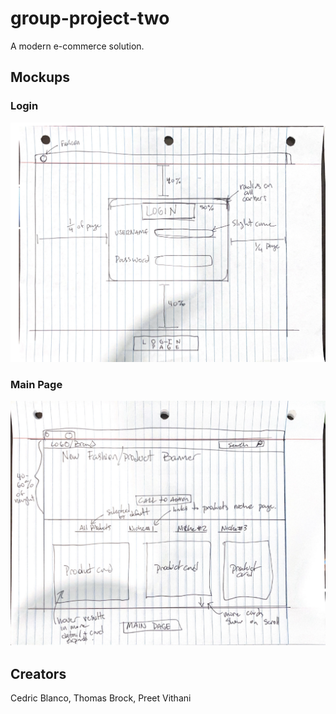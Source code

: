 # group-project-two
A modern e-commerce solution.

## Mockups
### Login
![Login Page Mockup](LoginMockup.png)
### Main Page
![Main Page Mockup](MainPageMockup.png)

## Creators
Cedric Blanco, Thomas Brock, Preet Vithani
